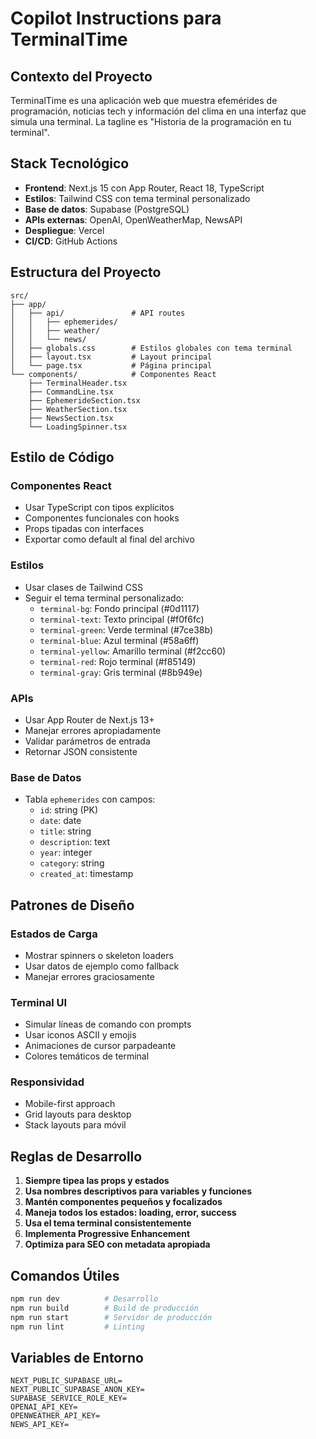 # Copilot Instructions para TerminalTime

<!-- Use this file to provide workspace-specific custom instructions to Copilot. For more details, visit https://code.visualstudio.com/docs/copilot/copilot-customization#_use-a-githubcopilotinstructionsmd-file -->

## Contexto del Proyecto

TerminalTime es una aplicación web que muestra efemérides de programación, noticias tech y información del clima en una interfaz que simula una terminal. La tagline es "Historia de la programación en tu terminal".

## Stack Tecnológico

- **Frontend**: Next.js 15 con App Router, React 18, TypeScript
- **Estilos**: Tailwind CSS con tema terminal personalizado
- **Base de datos**: Supabase (PostgreSQL)
- **APIs externas**: OpenAI, OpenWeatherMap, NewsAPI
- **Despliegue**: Vercel
- **CI/CD**: GitHub Actions

## Estructura del Proyecto

```
src/
├── app/
│   ├── api/               # API routes
│   │   ├── ephemerides/
│   │   ├── weather/
│   │   └── news/
│   ├── globals.css        # Estilos globales con tema terminal
│   ├── layout.tsx         # Layout principal
│   └── page.tsx           # Página principal
└── components/            # Componentes React
    ├── TerminalHeader.tsx
    ├── CommandLine.tsx
    ├── EphemerideSection.tsx
    ├── WeatherSection.tsx
    ├── NewsSection.tsx
    └── LoadingSpinner.tsx
```

## Estilo de Código

### Componentes React
- Usar TypeScript con tipos explícitos
- Componentes funcionales con hooks
- Props tipadas con interfaces
- Exportar como default al final del archivo

### Estilos
- Usar clases de Tailwind CSS
- Seguir el tema terminal personalizado:
  - `terminal-bg`: Fondo principal (#0d1117)
  - `terminal-text`: Texto principal (#f0f6fc)
  - `terminal-green`: Verde terminal (#7ce38b)
  - `terminal-blue`: Azul terminal (#58a6ff)
  - `terminal-yellow`: Amarillo terminal (#f2cc60)
  - `terminal-red`: Rojo terminal (#f85149)
  - `terminal-gray`: Gris terminal (#8b949e)

### APIs
- Usar App Router de Next.js 13+
- Manejar errores apropiadamente
- Validar parámetros de entrada
- Retornar JSON consistente

### Base de Datos
- Tabla `ephemerides` con campos:
  - `id`: string (PK)
  - `date`: date
  - `title`: string
  - `description`: text
  - `year`: integer
  - `category`: string
  - `created_at`: timestamp

## Patrones de Diseño

### Estados de Carga
- Mostrar spinners o skeleton loaders
- Usar datos de ejemplo como fallback
- Manejar errores graciosamente

### Terminal UI
- Simular líneas de comando con prompts
- Usar iconos ASCII y emojis
- Animaciones de cursor parpadeante
- Colores temáticos de terminal

### Responsividad
- Mobile-first approach
- Grid layouts para desktop
- Stack layouts para móvil

## Reglas de Desarrollo

1. **Siempre tipea las props y estados**
2. **Usa nombres descriptivos para variables y funciones**
3. **Mantén componentes pequeños y focalizados**
4. **Maneja todos los estados: loading, error, success**
5. **Usa el tema terminal consistentemente**
6. **Implementa Progressive Enhancement**
7. **Optimiza para SEO con metadata apropiada**

## Comandos Útiles

```bash
npm run dev          # Desarrollo
npm run build        # Build de producción
npm run start        # Servidor de producción
npm run lint         # Linting
```

## Variables de Entorno

```env
NEXT_PUBLIC_SUPABASE_URL=
NEXT_PUBLIC_SUPABASE_ANON_KEY=
SUPABASE_SERVICE_ROLE_KEY=
OPENAI_API_KEY=
OPENWEATHER_API_KEY=
NEWS_API_KEY=
```

